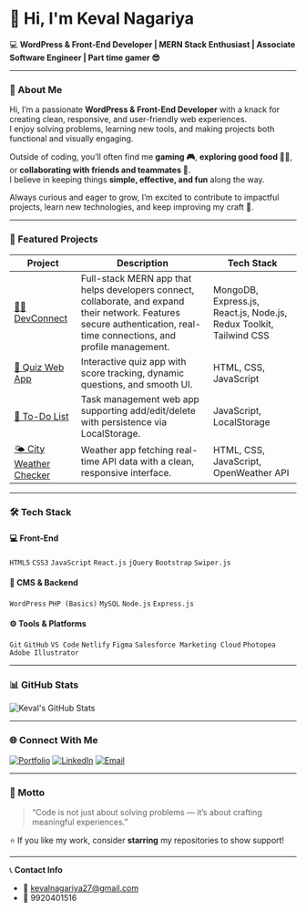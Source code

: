 # 👋 Hi, I'm Keval Nagariya

💻 **WordPress & Front-End Developer | MERN Stack Enthusiast | Associate Software Engineer | Part time gamer 😎**

---

### 🧠 About Me
Hi, I’m a passionate **WordPress & Front-End Developer** with a knack for creating clean, responsive, and user-friendly web experiences.  
I enjoy solving problems, learning new tools, and making projects both functional and visually engaging.

Outside of coding, you’ll often find me **gaming 🎮**, **exploring good food 🍕🍣**, or **collaborating with friends and teammates 🤝**.  
I believe in keeping things **simple, effective, and fun** along the way.

Always curious and eager to grow, I’m excited to contribute to impactful projects, learn new technologies, and keep improving my craft 🚀.

---

### 🧩 Featured Projects

| Project | Description | Tech Stack |
|----------|--------------|------------|
| [👩‍💻 DevConnect](https://github.com/kevalnagariya/devConnect) | Full-stack MERN app that helps developers connect, collaborate, and expand their network. Features secure authentication, real-time connections, and profile management. | MongoDB, Express.js, React.js, Node.js, Redux Toolkit, Tailwind CSS |
| [🧠 Quiz Web App](https://github.com/kevalnagariya/Quiz-Web-App) | Interactive quiz app with score tracking, dynamic questions, and smooth UI. | HTML, CSS, JavaScript |
| [📝 To-Do List](https://github.com/kevalnagariya/To-Do-List) | Task management web app supporting add/edit/delete with persistence via LocalStorage. | JavaScript, LocalStorage |
| [🌤️ City Weather Checker](https://github.com/kevalnagariya/City-weather-checker) | Weather app fetching real-time API data with a clean, responsive interface. | HTML, CSS, JavaScript, OpenWeather API |

---

### 🛠️ Tech Stack

#### 💻 Front-End
`HTML5` `CSS3` `JavaScript` `React.js` `jQuery` `Bootstrap` `Swiper.js`

#### 🧩 CMS & Backend
`WordPress` `PHP (Basics)` `MySQL` `Node.js` `Express.js`

#### ⚙️ Tools & Platforms
`Git` `GitHub` `VS Code` `Netlify` `Figma` `Salesforce Marketing Cloud` `Photopea` `Adobe Illustrator`

---

### 📊 GitHub Stats

![Keval's GitHub Stats](https://github-readme-stats.vercel.app/api?username=kevalnagariya&show_icons=true&theme=radical) 

---

### 🌐 Connect With Me

[![Portfolio](https://img.shields.io/badge/Portfolio-Visit-2ea44f?style=for-the-badge&logo=netlify)](https://op-keval-portfolio.netlify.app/)
[![LinkedIn](https://img.shields.io/badge/LinkedIn-Keval%20Nagariya-blue?style=for-the-badge&logo=linkedin)](https://www.linkedin.com/in/keval-nagariya)
[![Email](https://img.shields.io/badge/Email-kevalnagariya27%40gmail.com-red?style=for-the-badge&logo=gmail)](mailto:kevalnagariya27@gmail.com)

---

### 🧭 Motto
> “Code is not just about solving problems — it’s about crafting meaningful experiences.”

⭐ If you like my work, consider **starring** my repositories to show support!

---

📞 **Contact Info**  
- 📧 kevalnagariya27@gmail.com  
- 📱 9920401516
